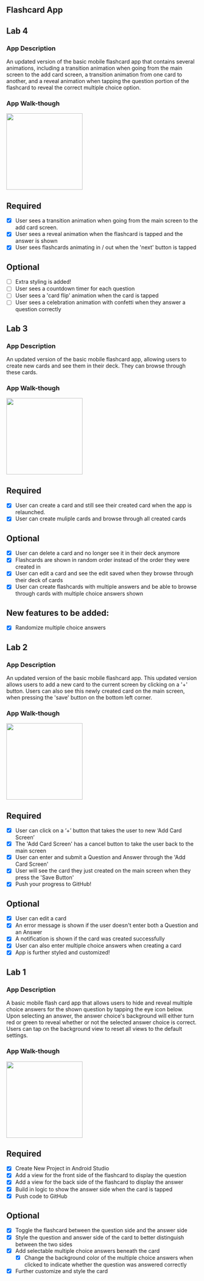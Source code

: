 ## Flashcard App

## Lab 4

### App Description
An updated version of the basic mobile flashcard app that contains several animations, including a transition animation when going from the main screen to the add card screen, a transition animation from one card to another, and a reveal animation when tapping the question portion of the flashcard to reveal the correct multiple choice option.

### App Walk-though

<img src="http://g.recordit.co/iXAjI077lW.gif" width=200><br>

## Required
- [x] User sees a transition animation when going from the main screen to the add card screen.
- [x] User sees a reveal animation when the flashcard is tapped and the answer is shown
- [x] User sees flashcards animating in / out when the 'next' button is tapped

## Optional
- [ ] Extra styling is added!
- [ ] User sees a countdown timer for each question
- [ ] User sees a 'card flip' animation when the card is tapped
- [ ] User sees a celebration animation with confetti when they answer a question correctly

## Lab 3

### App Description
An updated version of the basic mobile flashcard app, allowing users to create new cards and see them in their deck. They can browse through these cards.

### App Walk-though

<!-- <img src="http://g.recordit.co/7b0U7d2nMZ.gif" width=200><br> -->
<!-- <img src="http://g.recordit.co/NpAvoiGQm9.gif" width=200><br> -->
<img src="http://g.recordit.co/4vVeI5J6TN.gif" width=200><br>

## Required
- [x] User can create a card and still see their created card when the app is relaunched.
- [x] User can create muliple cards and browse through all created cards

## Optional
- [x] User can delete a card and no longer see it in their deck anymore
- [x] Flashcards are shown in random order instead of the order they were created in
- [x] User can edit a card and see the edit saved when they browse through their deck of cards
- [x] User can create flashcards with multiple answers and be able to browse through cards with multiple choice answers shown

## New features to be added: 
- [x] Randomize multiple choice answers

## Lab 2

### App Description
An updated version of the basic mobile flashcard app. This updated version allows users to add a new card to the current screen by clicking on a '+' button. Users can also see this newly created card on the main screen, when pressing the 'save' button on the bottom left corner. 

### App Walk-though

<img src="http://g.recordit.co/S03KGciUJD.gif" width=200><br>

## Required
- [x] User can click on a ‘+’ button that takes the user to new ‘Add Card Screen’
- [x] The 'Add Card Screen' has a cancel button to take the user back to the main screen
- [x] User can enter and submit a Question and Answer through the 'Add Card Screen'
- [x] User will see the card they just created on the main screen when they press the 'Save Button'
- [x] Push your progress to GitHub!

## Optional
- [x] User can edit a card
- [x] An error message is shown if the user doesn't enter both a Question and an Answer
- [x] A notification is shown if the card was created successfully
- [x] User can also enter multiple choice answers when creating a card
- [x] App is further styled and customized!

## Lab 1

### App Description
A basic mobile flash card app that allows users to hide and reveal multiple choice answers for the shown question by tapping the eye icon below. Upon selecting an answer, the answer choice's background will either turn red or green to reveal whether or not the selected answer choice is correct. Users can tap on the background view to reset all views to the default settings. 

### App Walk-though

<img src="http://g.recordit.co/yBUBGAaOeM.gif" width=200><br>

## Required
- [x] Create New Project in Android Studio
- [x] Add a view for the front side of the flashcard to display the question
- [x] Add a view for the back side of the flashcard to display the answer
- [x] Build in logic to show the answer side when the card is tapped
- [x] Push code to GitHub
## Optional
- [x] Toggle the flashcard between the question side and the answer side
- [x] Style the question and answer side of the card to better distinguish between the two sides
- [x] Add selectable multiple choice answers beneath the card
   - [x] Change the background color of the multiple choice answers when clicked to indicate whether the question was answered correctly
- [x] Further customize and style the card
